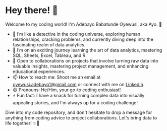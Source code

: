 # Hey there! 👋

Welcome to my coding world! I'm Adebayo Babatunde Oyewusi, aka Ayo. 🌟

- 👀 I’m like a detective in the coding universe, exploring human relationships, cracking problems, and currently diving deep into the fascinating realm of data analytics.
- 🌱 I’m on an exciting journey learning the art of data analytics, mastering SQL, Sheets, Excel, Tableau, and R.
- 💞️ Open to collaborations on projects that involve turning raw data into valuable insights, mastering project management, and enhancing educational experiences.
- 📫 How to reach me: Shoot me an email at [oyewusi.adebayo1@gmail.com](mailto:oyewusi.adebayo1@gmail.com) or connect with me on [LinkedIn](www.linkedin.com/in/oyewusi-adebayo).
- 😄 Pronouns: He/Him, your go-to coding enthusiast!
- ⚡ Fun fact: I have a knack for turning complex data into visually appealing stories, and I'm always up for a coding challenge!

Dive into my code repository, and don't hesitate to drop a message for anything from coding advice to project collaborations. Let's bring data to life together! ✨🚀


<!---
oyewusiab/oyewusiab is a ✨ special ✨ repository because its `README.md` (this file) appears on your GitHub profile.
You can click the Preview link to take a look at your changes.
--->
